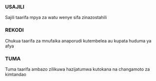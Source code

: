 ### USAJILI
Sajili taarifa mpya za watu wenye sifa zinazostahili

### REKODI
Chukua taarifa za mnufaika anaporudi kutembelea au kupata huduma ya afya

### TUMA
Tuma taarifa ambazo zilikuwa hazijatumwa kutokana na changamoto za kimtandao